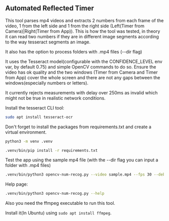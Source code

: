 ## Automated Reflected Timer

This tool parses mp4 videos and extracts 2 numbers from each frame of the video, 1 from the left side and 1 from the right side (Left(Timer from Camera)|Right(Timer from App)). This is how the tool was tested, in theory it can read two numbers if they are in different image segments according to the way tesseract segments an image.

It also has the option to process folders with .mp4 files (--dir flag)

It uses the Tesseract model(configurable with the CONFIDENCE_LEVEL env var, by default 0.75) and simple OpenCV commands to do so. 
Ensure the video has ok quality and the two windows (Timer from Camera and Timer from App) cover the whole screen and there are not any gaps between the windows(especially numbers or letters).

It currently rejects measurements with delay over 250ms as invalid which might not be true in realistic
network conditions.

Install the tesseract CLI tool:
```bash
sudo apt install tesseract-ocr
```

Don't forget to install the packages from requirements.txt and create a virtual environment.

```bash 
python3 -m venv .venv
```

```bash
.venv/bin/pip install -r requirements.txt
```

Test the app using the sample mp4 file (with the --dir flag you can input a folder with .mp4 files)
```bash 
.venv/bin/python3 opencv-num-recog.py --video sample.mp4 --fps 30 --debug
```

Help page:
```bash
.venv/bin/python3 opencv-num-recog.py --help
```

Also you need the ffmpeg executable to run this tool.

Install it(In Ubuntu) using `sudo apt install ffmpeg`.

